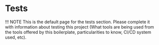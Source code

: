 # Tests

!!! NOTE
    This is the default page for the tests section. Please complete it with information about testing this project (What tools are being used from the tools offered by this boilerplate, particularities to know, CI/CD system used, etc).
